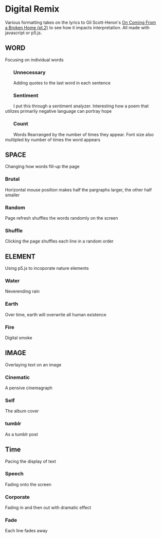 
#  Digital Remix
Various formatting takes on the lyrics to Gil Scott-Heron's [On Coming From a Broken Home (pt.2)](https://www.youtube.com/watch?v=-tliVge1PIE) to see how it impacts interpretation. All made with javascript or p5.js.

## WORD
Focusing on individual words
### &nbsp;&nbsp;&nbsp;&nbsp;&nbsp;&nbsp; Unnecessary
&nbsp;&nbsp;&nbsp;&nbsp;&nbsp;&nbsp; Adding quotes to the last word in each sentence
### &nbsp;&nbsp;&nbsp;&nbsp;&nbsp;&nbsp; Sentiment
&nbsp;&nbsp;&nbsp;&nbsp;&nbsp;&nbsp; I put this through a sentiment analyzer. Interesting how a poem that utilizes primarily negative language can portray hope
### &nbsp;&nbsp;&nbsp;&nbsp;&nbsp;&nbsp; Count
&nbsp;&nbsp;&nbsp;&nbsp;&nbsp;&nbsp; Words Rearranged by the number of times they appear. Font size also multipled by number of times the word appears

## SPACE
Changing how words fill-up the page
### Brutal
Horizontal mouse position makes half the pargraphs larger, the other half smaller
### Random
Page refresh shuffles the words randomly on the screen
### Shuffle
Clicking the page shuffles each line in a random order

## ELEMENT
Using p5.js to incoporate nature elements
### Water
Neverending rain
### Earth
Over time, earth will overwrite all human existence
### Fire
Digital smoke

## IMAGE
Overlaying text on an image
### Cinematic
A pensive cinemagraph
### Self
The album cover
### tumblr
As a tumblr post

## Time
Pacing the display of text
### Speech
Fading onto the screen
### Corporate
Fading in and then out with dramatic effect
### Fade
Each line fades away
